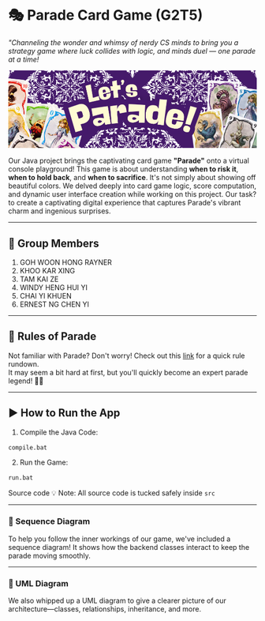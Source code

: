 # 🎭 Parade Card Game (G2T5)

*"Channeling the wonder and whimsy of nerdy CS minds to bring you a strategy game where luck collides with logic, and minds duel — one parade at a time!*

![App Screenshot](images/parade_banner.png)

Our Java project brings the captivating card game **"Parade"** onto a virtual console playground! This game is about understanding **when to risk it**, **when to hold back**, and **when to sacrifice**. It's not simply about showing off beautiful colors. We delved deeply into card game logic, score computation, and dynamic user interface creation while working on this project. Our task? to create a captivating digital experience that captures Parade's vibrant charm and ingenious surprises.

---

## 👥 Group Members

1. GOH WOON HONG RAYNER
2. KHOO KAR XING
3. TAM KAI ZE
4. WINDY HENG HUI YI
5. CHAI YI KHUEN
6. ERNEST NG CHEN YI

---

## 📜 Rules of Parade

Not familiar with Parade? Don't worry! Check out this [link]([https://boardgamegeek.com/boardgame/37046/parade](https://cdn.1j1ju.com/medias/8f/7e/8f-parade-rulebook.pdf)) for a quick rule rundown.  
It may seem a bit hard at first, but you'll quickly become an expert parade legend! 🎪✨

---

## ▶️ How to Run the App

1. Compile the Java Code:

```bash
compile.bat
```
2. Run the Game:

```bash
run.bat
```

Source code
💡 Note: All source code is tucked safely inside `src`

---

### 🔁 Sequence Diagram
To help you follow the inner workings of our game, we've included a sequence diagram! It shows how the backend classes interact to keep the parade moving smoothly.

---

### 🧱 UML Diagram
We also whipped up a UML diagram to give a clearer picture of our architecture—classes, relationships, inheritance, and more.


